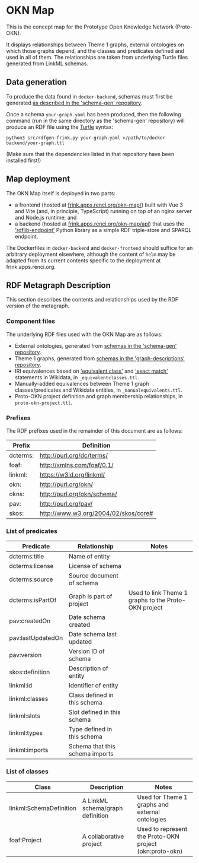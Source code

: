 # OKN Map

This is the concept map for the Prototype Open Knowledge Network (Proto-OKN).

It displays relationships between Theme 1 graphs, external ontologies on which those graphs depend, and the classes and predicates defined and used in all of them. The relationships are taken from underlying Turtle files generated from LinkML schemas.

## Data generation

To produce the data found in `docker-backend`, schemas must first be generated [as described in the 'schema-gen' repository](https://github.com/frink-okn/schema-gen).

Once a schema `your-graph.yaml` has been produced, then the following command (run in the same directory as the 'schema-gen' repository) will produce an RDF file using the [Turtle](https://www.w3.org/TR/turtle/) syntax:

```
python3 src/rdfgen-frink.py your-graph.yaml >/path/to/docker-backend/your-graph.ttl
```

(Make sure that the dependencies listed in that repository have been installed first!)

## Map deployment

The OKN Map itself is deployed in two parts:

* a frontend (hosted at [frink.apps.renci.org/okn-map/](https://frink.apps.renci.org/okn-map/)) built with Vue 3 and Vite (and, in principle, TypeScript) running on top of an nginx server and Node.js runtime; and
* a backend (hosted at [frink.apps.renci.org/okn-map/api](https://frink.apps.renci.org/okn-map/api)) that uses the ['rdflib-endpoint'](https://github.com/vemonet/rdflib-endpoint) Python library as a simple RDF triple-store and SPARQL endpoint.

The Dockerfiles in `docker-backend` and `docker-frontend` should suffice for an arbitrary deployment elsewhere, although the content of `helm` may be adapted from its current contents specific to the deployment at frink.apps.renci.org.

## RDF Metagraph Description

This section describes the contents and relationships used by the RDF version of the metagraph.

### Component files

The underlying RDF files used with the OKN Map are as follows:

* External ontologies, generated from [schemas in the 'schema-gen' repository](https://github.com/frink-okn/schema-gen/tree/main/schema).
* Theme 1 graphs, generated from [schemas in the 'graph-descriptions' repository](https://github.com/frink-okn/graph-descriptions).
* IRI equivalences based on ['equivalent class'](https://www.wikidata.org/wiki/Property:P1709) and ['exact match'](https://www.wikidata.org/wiki/Property:P2888) statements in Wikidata, in `_equivalentclasses.ttl`.
* Manually-added equivalences between Theme 1 graph classes/predicates and Wikidata entities, in `_manualequivalents.ttl`.
* Proto-OKN project definition and graph membership relationships, in `proto-okn-project.ttl`.

### Prefixes

The RDF prefixes used in the remainder of this document are as follows:

| Prefix | Definition |
| --- | --- |
| dcterms: | http://purl.org/dc/terms/ |
| foaf: | http://xmlns.com/foaf/0.1/ |
| linkml: | https://w3id.org/linkml/ |
| okn: | http://purl.org/okn/ |
| okns: | http://purl.org/okn/schema/ |
| pav: | http://purl.org/pav/ |
| skos: | http://www.w3.org/2004/02/skos/core# |

### List of predicates

| Predicate | Relationship | Notes |
| --- | --- | --- |
| dcterms:title     | Name of entity | |
| dcterms:license   | License of schema | |
| dcterms:source    | Source document of schema | |
| dcterms:isPartOf  | Graph is part of project | Used to link Theme 1 graphs to the Proto-OKN project |
| pav:createdOn     | Date schema created | |
| pav:lastUpdatedOn | Date schema last updated | |
| pav:version       | Version ID of schema | |
| skos:definition   | Description of entity | |
| linkml:id         | Identifier of entity | |
| linkml:classes    | Class defined in this schema | |
| linkml:slots      | Slot defined in this schema | |
| linkml:types      | Type defined in this schema | |
| linkml:imports    | Schema that this schema imports | |

### List of classes

| Class | Description | Notes |
| --- | --- | --- |
| linkml:SchemaDefinition | A LinkML schema/graph definition | Used for Theme 1 graphs and external ontologies |
| foaf:Project | A collaborative project | Used to represent the Proto-OKN project (okn:proto-okn) |
